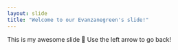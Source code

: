 ```yaml
---
layout: slide
title: "Welcome to our Evanzanegreen's slide!"
---
```

This is my awesome slide :tada:
Use the left arrow to go back!
